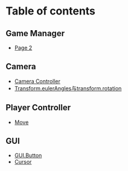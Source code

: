 # Table of contents

## Game Manager

* [Page 2](README.md)

## Camera

* [Camera Controller](<README (1).md>)
* [Transform.eulerAngles与transform.rotation](camera/transform.eulerangles-yu-transform.rotation.md)

## Player Controller

* [Move](player-controller/move.md)

## GUI

* [GUI.Button](gui/gui.button.md)
* [Cursor](<README (2).md>)
